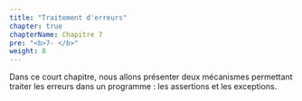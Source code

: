 ```yaml
---
title: "Traitement d'erreurs"
chapter: true
chapterName: Chapitre 7
pre: "<b>7- </b>"
weight: 8
---
```


Dans ce court chapitre, nous allons présenter deux mécanismes permettant traiter les erreurs dans un programme : les assertions et les exceptions.

